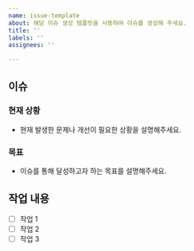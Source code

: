 ```yaml
---
name: issue-template
about: 해당 이슈 생성 템플릿을 사용하여 이슈를 생성해 주세요.
title: ''
labels: ''
assignees: ''

---
```


## **이슈**

### **현재 상황**
- 현재 발생한 문제나 개선이 필요한 상황을 설명해주세요.

### **목표**
- 이슈를 통해 달성하고자 하는 목표를 설명해주세요.


## **작업 내용**
- [ ] 작업 1
- [ ] 작업 2
- [ ] 작업 3
